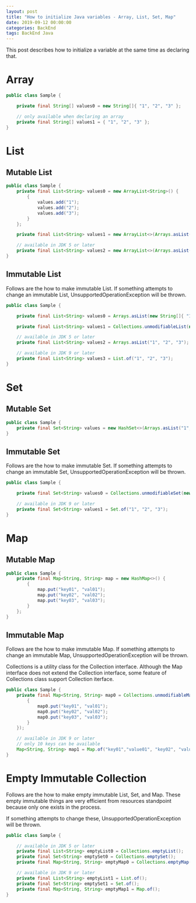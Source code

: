 ```yaml
---
layout: post
title: "How to initialize Java variables - Array, List, Set, Map"
date: 2019-09-12 00:00:00
categories: BackEnd
tags: BackEnd Java
---
```


This post describes how to initialize a variable at the same time as declaring that.  

<!--more-->

# Array

~~~java
public class Sample {

    private final String[] values0 = new String[]{ "1", "2", "3" };

    // only available when declaring an array
    private final String[] values1 = { "1", "2", "3" };
}
~~~

# List

## Mutable List

~~~java
public class Sample {
    private final List<String> values0 = new ArrayList<String>() {
        {
            values.add("1");
            values.add("2");
            values.add("3");
        }
    };

    private final List<String> values1 = new ArrayList<>(Arrays.asList(new String[]{ "1", "2", "3" }));

    // available in JDK 5 or later
    private final List<String> values2 = new ArrayList<>(Arrays.asList("1", "2", "3"));
}
~~~

## Immutable List

Follows are the how to make immutable List.
If something attempts to change an immutable List, UnsupportedOperationException will be thrown.

~~~java
public class Sample {

    private final List<String> values0 = Arrays.asList(new String[]{ "1", "2", "3" });

    private final List<String> values1 = Collections.unmodifiableList(new ArrayList<>(values0));

    // available in JDK 5 or later
    private final List<String> values2 = Arrays.asList("1", "2", "3");

    // available in JDK 9 or later
    private final List<String> values3 = List.of("1", "2", "3");
}
~~~

# Set

## Mutable Set

~~~java
public class Sample {
    private final Set<String> values = new HashSet<>(Arrays.asList("1", "2", "3"));
}
~~~

## Immutable Set

Follows are the how to make immutable Set.
If something attempts to change an immutable Set, UnsupportedOperationException will be thrown.


~~~java
public class Sample {

    private final Set<String> values0 = Collections.unmodifiableSet(new HashSet<>(Arrays.asList("1", "2", "3")));

    // available in JDK 9 or later
    private final Set<String> values1 = Set.of("1", "2", "3");
}
~~~

# Map

## Mutable Map

~~~java
public class Sample {
    private final Map<String, String> map = new HashMap<>() {
        {
            map.put("key01", "val01");
            map.put("key02", "val02");
            map.put("key03", "val03");
        }
    };
}
~~~

## Immutable Map

Follows are the how to make immutable Map.
If something attempts to change an immutable Map, UnsupportedOperationException will be thrown.

Collections is a utility class for the Collection interface.
Although the Map interface does not extend the Collection interface, some feature of Collections class support Collection iterface.

~~~java
public class Sample {
    private final Map<String, String> map0 = Collections.unmodifiableMap(new HashMap<>() {
        {
            map0.put("key01", "val01");
            map0.put("key02", "val02");
            map0.put("key03", "val03");
        }
    });

    // available in JDK 9 or later
    // only 10 keys can be available
    Map<String, String> map1 = Map.of("key01","value01", "key02", "value02");
}
~~~


# Empty Immutable Collection

Follows are the how to make empty immutable List, Set, and Map.
These empty immutable things are very efficient from resources standpoint because only one exists in the process.

If something attempts to change these, UnsupportedOperationException will be thrown.

~~~java
public class Sample {

    // available in JDK 5 or later
    private final List<String> emptyList0 = Collections.emptyList();
    private final Set<String> emptySet0 = Collections.emptySet();
    private final Map<String, String> emptyMap0 = Collections.emptyMap();

    // available in JDK 9 or later
    private final List<String> emptyList1 = List.of();
    private final Set<String> emptySet1 = Set.of();
    private final Map<String, String> emptyMap1 = Map.of();
}
~~~







